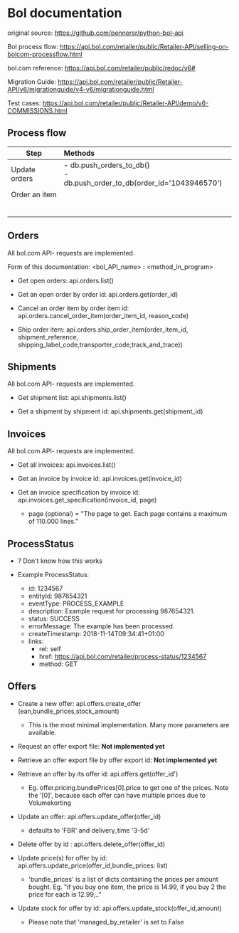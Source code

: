 # Bol documentation

original source: https://github.com/pennersr/python-bol-api

Bol process flow: https://api.bol.com/retailer/public/Retailer-API/selling-on-bolcom-processflow.html

bol.com reference: https://api.bol.com/retailer/public/redoc/v6#

Migration Guide: https://api.bol.com/retailer/public/Retailer-API/v6/migrationguide/v4-v6/migrationguide.html

Test cases: https://api.bol.com/retailer/public/Retailer-API/demo/v6-COMMISSIONS.html

## Process flow

| Step          | Methods                                                                            |
|---------------|:-----------------------------------------------------------------------------------|
| Update orders | - db.push_orders_to_db()<br/>- db.push_order_to_db(order_id='1043946570')<br/> |
| Order an item |                                                                                    |
|               |                                                                                    |
|               |
|               |
|               |
|               |
|               |

## Orders

All bol.com API- requests are implemented.

Form of this documentation: <bol_API_name> : <method_in_program>

- Get open orders: api.orders.list()

- Get an open order by order id: api.orders.get(order_id)

- Cancel an order item by order item id:
  api.orders.cancel_order_item(order_item_id, reason_code)

- Ship order item: api.orders.ship_order_item(order_item_id,
  shipment_reference, shipping_label_code,transporter_code,track_and_trace))

## Shipments

All bol.com API- requests are implemented.

- Get shipment list: api.shipments.list()

- Get a shipment by shipment id: api.shipments.get(shipment_id)

## Invoices

All bol.com API- requests are implemented.

- Get all invoices: api.invoices.list()

- Get an invoice by invoice id: api.invoices.get(invoice_id)
- Get an invoice specification by invoice id:  api.invoices.get_specification(invoice_id, page)
    - page (optional) = "The page to get. Each page contains a maximum of 110.000 lines."

## ProcessStatus

- ? Don't know how this works

- Example ProcessStatus:
    - id: 1234567
    - entityId: 987654321
    - eventType: PROCESS_EXAMPLE
    - description: Example request for processing 987654321.
    - status: SUCCESS
    - errorMessage: The example has been processed.
    - createTimestamp: 2018-11-14T09:34:41+01:00
    - links:
        - rel: self
        - href: https://api.bol.com/retailer/process-status/1234567
        - method: GET

## Offers

- Create a new offer: api.offers.create_offer
  (ean,bundle_prices,stock_amount)
    - This is the most minimal implementation. Many more parameters are available.

- Request an offer export file: **Not implemented yet**
- Retrieve an offer export file by offer export id: **Not implemented yet**
- Retrieve an offer by its offer id: api.offers.get(offer_id')
    - Eg. offer.pricing.bundlePrices[0].price to get one of the prices. Note the '[0]',
      because each offer can have multiple prices due to Volumekorting
- Update an offer: api.offers.update_offer(offer_id)
    - defaults to 'FBR' and delivery_time '3-5d'
- Delete offer by id :  api.offers.delete_offer(offer_id)
- Update price(s) for offer by id: api.offers.update_price(offer_id,bundle_prices: list)
    - 'bundle_prices' is a list of dicts containing
      the prices per amount bought. Eg. "if you buy one item,
      the price is 14.99, if you buy 2 the price for each is 12.99,.."
- Update stock for offer by id: api.offers.update_stock(offer_id,amount)
    - Please note that 'managed_by_retailer' is set to False


